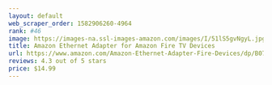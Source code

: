 ```yaml
---
layout: default 
﻿web_scraper_order: 1582906260-4964
rank: #46
image: https://images-na.ssl-images-amazon.com/images/I/51lS5gvNgyL.jpg
title: Amazon Ethernet Adapter for Amazon Fire TV Devices
url: https://www.amazon.com/Amazon-Ethernet-Adapter-Fire-Devices/dp/B074TC662N/ref=zg_mw_amazon-devices_46?_encoding=UTF8&psc=1&refRID=HA8PT8MYS6XM4Z96RW7T
reviews: 4.3 out of 5 stars
price: $14.99 
---
```

